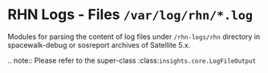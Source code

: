 RHN Logs -  Files ``/var/log/rhn/*.log``
========================================

Modules for parsing the content of log files under ``/rhn-logs/rhn`` directory
in spacewalk-debug or sosreport archives of Satellite 5.x.

.. note::
    Please refer to the super-class :class:`insights.core.LogFileOutput`